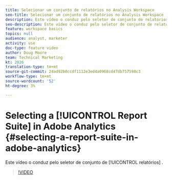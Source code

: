 ```yaml
---
title: Selecionar um conjunto de relatórios no Analysis Workspace
seo-title: Selecionar um conjunto de relatórios no Analysis Workspace - Adobe Analytics
description: Este vídeo o conduz pelo seletor de conjunto de relatórios.
seo-description: Este vídeo o conduz pelo seletor de conjunto de relatórios. - Adobe Analytics
feature: workspace basics
topics: null
audience: analyst, marketer
activity: use
doc-type: feature video
author: Doug Moore
team: Technical Marketing
kt: 2026
translation-type: tm+mt
source-git-commit: 24ad92b0ccdf1112e3ed4a0968cd47db757598c3
workflow-type: tm+mt
source-wordcount: '52'
ht-degree: 3%

---
```



# Selecting a [!UICONTROL Report Suite] in Adobe Analytics {#selecting-a-report-suite-in-adobe-analytics}

Este vídeo o conduz pelo seletor de conjunto de [!UICONTROL relatórios] .

>[!VIDEO](https://video.tv.adobe.com/v/23967/?quality=12)
